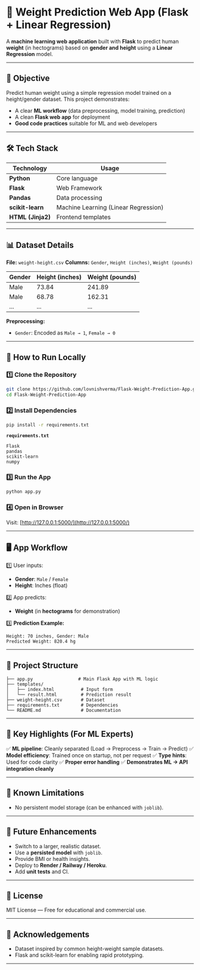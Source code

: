 # 📏 Weight Prediction Web App (Flask + Linear Regression)

A **machine learning web application** built with **Flask** to predict human **weight** (in hectograms) based on **gender and height** using a **Linear Regression** model.

---

## 🎯 Objective

Predict human weight using a simple regression model trained on a height/gender dataset. This project demonstrates:

* A clear **ML workflow** (data preprocessing, model training, prediction)
* A clean **Flask web app** for deployment
* **Good code practices** suitable for ML and web developers

---

## 🛠️ Tech Stack

| Technology        | Usage                                |
| ----------------- | ------------------------------------ |
| **Python**        | Core language                        |
| **Flask**         | Web Framework                        |
| **Pandas**        | Data processing                      |
| **scikit-learn**  | Machine Learning (Linear Regression) |
| **HTML (Jinja2)** | Frontend templates                   |

---

## 📊 Dataset Details

**File:** `weight-height.csv`
**Columns:** `Gender`, `Height (inches)`, `Weight (pounds)`

| Gender | Height (inches) | Weight (pounds) |
| ------ | --------------- | --------------- |
| Male   | 73.84           | 241.89          |
| Male   | 68.78           | 162.31          |
| ...    | ...             | ...             |

**Preprocessing:**

* `Gender`: Encoded as `Male → 1`, `Female → 0`

---

## 🚀 How to Run Locally

### 1️⃣ Clone the Repository

```bash
git clone https://github.com/lovnishverma/Flask-Weight-Prediction-App.git
cd Flask-Weight-Prediction-App
```

### 2️⃣ Install Dependencies

```bash
pip install -r requirements.txt
```

**`requirements.txt`**

```
Flask
pandas
scikit-learn
numpy
```

### 3️⃣ Run the App

```bash
python app.py
```

### 4️⃣ Open in Browser

Visit: [http://127.0.0.1:5000/](http://127.0.0.1:5000/)

---

## 🖥️ App Workflow

1️⃣ User inputs:

* **Gender**: `Male` / `Female`
* **Height**: Inches (float)

2️⃣ App predicts:

* **Weight** (in **hectograms** for demonstration)

3️⃣ **Prediction Example:**

```plaintext
Height: 70 inches, Gender: Male
Predicted Weight: 820.4 hg
```

---

## 📂 Project Structure

```
├── app.py                 # Main Flask App with ML logic
├── templates/
│   ├── index.html          # Input form
│   └── result.html         # Prediction result
├── weight-height.csv       # Dataset
├── requirements.txt        # Dependencies
└── README.md               # Documentation
```

---

## 📌 Key Highlights (For ML Experts)

✅ **ML pipeline**: Cleanly separated (Load → Preprocess → Train → Predict)
✅ **Model efficiency**: Trained once on startup, not per request
✅ **Type hints**: Used for code clarity
✅ **Proper error handling**
✅ **Demonstrates ML → API integration cleanly**

---

## 🚧 Known Limitations

* No persistent model storage (can be enhanced with `joblib`).

---

## 🔮 Future Enhancements

* Switch to a larger, realistic dataset.
* Use a **persisted model** with `joblib`.
* Provide BMI or health insights.
* Deploy to **Render / Railway / Heroku**.
* Add **unit tests** and CI.

---

## 📄 License

MIT License — Free for educational and commercial use.

---

## 🙌 Acknowledgements

* Dataset inspired by common height-weight sample datasets.
* Flask and scikit-learn for enabling rapid prototyping.

---


